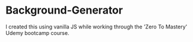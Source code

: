 <h1>Background-Generator</h1>


I created this using vanilla JS while working through the 'Zero To Mastery' Udemy bootcamp course.
